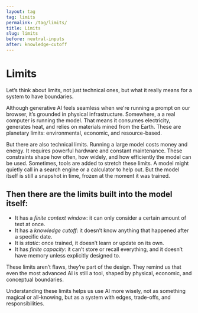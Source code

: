 ```yaml
---
layout: tag
tag: limits
permalink: /tag/limits/
title: Limits
slug: limits
before: neutral-inputs
after: knowledge-cutoff
---
```


# Limits

Let’s think about limits, not just technical ones, but what it really means for a system to have boundaries.

Although generative AI feels seamless when we're running a prompt on our browser, it’s grounded in physical infrastructure. Somewhere, a a real computer is running the model. That means it consumes electricity, generates heat, and relies on materials mined from the Earth. These are planetary limits: environmental, economic, and resource-based.

But there are also technical limits. Running a large model costs money and energy. It requires powerful hardware and constant maintenance. These constraints shape how often, how widely, and how efficiently the model can be used. Sometimes, tools are added to stretch these limits. A model might quietly call in a search engine or a calculator to help out. But the model itself is still a snapshot in time, frozen at the moment it was trained.

## Then there are the limits built into the model itself:
- It has a *finite context window*: it can only consider a certain amount of text at once.
- It has a *knowledge cutoff*: it doesn’t know anything that happened after a specific date.
- It is *static*: once trained, it doesn’t learn or update on its own.
- It has *finite capacity*: it can’t store or recall everything, and it doesn’t have memory unless explicitly designed to.

These limits aren’t flaws, they’re part of the design. They remind us that even the most advanced AI is still a tool, shaped by physical, economic, and conceptual boundaries.

Understanding these limits helps us use AI more wisely, not as something magical or all-knowing, but as a system with edges, trade-offs, and responsibilities.

